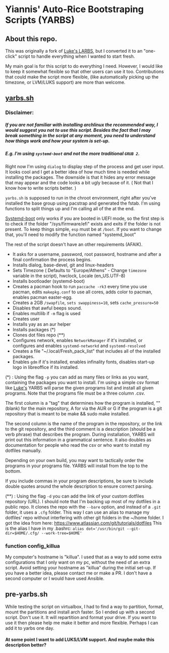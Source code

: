 # Yiannis' Auto-Rice Bootstraping Scripts (YARBS)

## About this repo.
This was originally a fork of [Luke's LARBS](https://github.com/LukeSmithxyz/LARBS), but I converted it to an "one-click" script to handle everything when I wanted to start fresh. 

My main goal is for this script to do everything I need. However, I would like to keep it somewhat flexible so that other users can use it too. Contributions that could make the script more flexible, (like automatically picking up the timezone, or LVM/LUKS support) are more than welcome.

## [yarbs.sh](https://github.com/ispanos/YARBS/blob/master/yarbs.sh)

### Disclaimer: 
##### If you are not familiar with installing archlinux the recommended way, I would suggest you not to use this script. Besides the fact that I may break something in the script at any moment, you need to understand how things work and how your system is set-up. 
##### E.g. I'm using `systemd-boot` and not the more traditional `GRUB 2`. 

Right now I'm using `dialog` to display step of the process and get user input. It looks cool and I get a better idea of how much time is needed while installing the packages. The downside is that it hides any error message that may appear and the code looks a bit ugly because of it. ( Not that I know how to write scripts better. ) 

`yarbs.sh` is supposed to run in the chroot environment, right after you've installed the base group using pacstrap and generated the fstab. I'm using functions to split things up and I'm calling all of the at the end. 

[Systemd-boot](https://wiki.archlinux.org/index.php/Systemd-boot) only works if you are booted in UEFI mode, so the first step is to check if the folder "/sys/firmware/efi" exists and exits if the folder is not present. To keep things simple, `esp` must be at `/boot`. If you want to change that, you'll need to modify the function named "systemd_boot"

The rest of the script doesn't have an other requirements (AFAIK).
- It asks for a username, password, root password, hostname and after a final confirmation the process begins.
- Installs dialog, base-devel, git and linux-headers
- Sets Timezone ( Defaults to "Europe/Athens" - Change `timezone` variable in the script), hwclock, Locale (en_US.UTF-8)
- Installs bootloader (systemd-boot)
- Creates a pacman hook to run `paccache -rk3` every time you use pacman, edits  `makepkg.conf` to use all cores, adds color to pacman, enables pacman easter-egg.
- Creates a 2GB `/swapfile`, `sets swappiness=10`, sets `cache_pressure=50`
- Disables that awful beeps sound.
- Enables multilib if `-m` flag is used
- Creates user
- Installs yay as an aur helper
- Installs packages (*)
- Clones dot files repo (**)
- Configures network, enables `NetworkManager` if it's installed, or configures and enables `systemd-networkd` and `systemd-resolved`
- Creates a file "\~/.local/Fresh_pack_list" that includes all of the installed packages.
- Enables `gdm` if it's installed, enables infinality fonts, disables start-up logo in libreoffice if its installed.

(\*) : Using the flag `-p` you can add as many files or links as you want, containing the packages you want to install. I'm using a simple csv format like [Luke's](https://github.com/LukeSmithxyz/LARBS#the-progscsv-list)
YARBS will parse the given programs list and install all given programs. Note that the programs file must be a three column .csv.

The first column is a "tag" that determines how the program is installed, "" (blank) for the main repository, A for via the AUR or G if the program is a git repository that is meant to be make && sudo make installed.

The second column is the name of the program in the repository, or the link to the git repository, and the third comment is a description (should be a verb phrase) that describes the program. During installation, YARBS will print out this information in a grammatical sentence. It also doubles as documentation for people who read the csv or who want to install my dotfiles manually.

Depending on your own build, you may want to tactically order the programs in your programs file. YARBS will install from the top to the bottom.

If you include commas in your program descriptions, be sure to include double quotes around the whole description to ensure correct parsing.

(\*\*) : Using the flag `-d` you can add the link of your custom dotfiles repository (URL). I should note that I'm backing up most of my dotfiles in a public repo. It clones the repo with the `--bare` option, and instead  of a `.git` folder, it uses a `.cfg` folder. This way I can use an alias to manage my dotfiles' repo without interfering with other git folders in the \~/home folder. I got the idea from here: https://www.atlassian.com/git/tutorials/dotfiles
This is the alias I have in my .bashrc:
`alias dot='/usr/bin/git --git-dir=$HOME/.cfg/ --work-tree=$HOME'`

### function config_killua
My computer's hostname is "killua". I used that as a way to add some extra configurations that I only want on my pc, without the need of an extra script. Avoid setting your hostname as "killua" during the initial set-up. If you have a better idea, please contact me or make a PR. I don't have a second computer or I would have used Ansible.

## pre-yarbs.sh
While testing the script on virtualbox, I had to find a way to partition, format, mount the partitions and install arch faster. So I ended up with a second script. Don't use it. It will repartition and format your drive. If you want to use it then please help me make it better and more flexible. Perhaps I can add it to yarbs one day.

#### At some point I want to add LUKS/LVM support. And maybe make this description better?